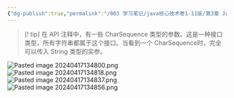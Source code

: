 ```yaml
---
{"dg-publish":true,"permalink":"/003 学习笔记/java核心技术卷1-11版/第3章 Java的基本程序设计结构/3.6 字符串/3.6.7 String API/","dgPassFrontmatter":true,"created":"2024-04-17T13:40:23.028+08:00","updated":"2024-10-10T09:29:36.592+08:00"}
---
```


>[! tip] 在 API 注释中，有一些 CharSequence 类型的参数。这是一种接口类型，所有字符串都属于这个接口。当看到一个 CharSequence时，完全可以传入 String 类型的实参。

![Pasted image 20240417134800.png](/img/user/$/$Sys999%20Attachment/Pasted%20image%2020240417134800.png)
![Pasted image 20240417134818.png](/img/user/$/$Sys999%20Attachment/Pasted%20image%2020240417134818.png)
![Pasted image 20240417134837.png](/img/user/$/$Sys999%20Attachment/Pasted%20image%2020240417134837.png)
![Pasted image 20240417134856.png](/img/user/$/$Sys999%20Attachment/Pasted%20image%2020240417134856.png)